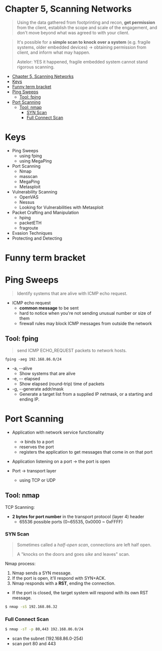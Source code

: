 # Chapter 5, Scanning Networks

> Using the data gathered from footprinting and recon, **get permission** from the client, establish the scope and scale of the engagement, and don't move beyond what was agreed to with your client.

> It's possible for a **simple scan to knock over a system** (e.g. fragile systems, older embedded devices) -> obtaining permission from client, and inform what may happen.
>
> Astelor: YES it happened, fragile embedded system cannot stand rigorous scanning.

- [Chapter 5, Scanning Networks](#chapter-5-scanning-networks)
- [Keys](#keys)
- [Funny term bracket](#funny-term-bracket)
- [Ping Sweeps](#ping-sweeps)
  - [Tool: fping](#tool-fping)
- [Port Scanning](#port-scanning)
  - [Tool: nmap](#tool-nmap)
    - [SYN Scan](#syn-scan)
    - [Full Connect Scan](#full-connect-scan)

# Keys
- Ping Sweeps
  - using fping
  - using MegaPing
- Port Scanning
  - Nmap
  - masscan
  - MegaPing
  - Metasploit
- Vulnerability Scanning
  - OpenVAS
  - Nessus
  - Looking for Vulnerabilities with Metasploit
- Packet Crafting and Manipulation
  - hping
  - packetETH
  - fragroute
- Evasion Techniques
- Protecting and Detecting

# Funny term bracket

# Ping Sweeps

> Identify systems that are alive with ICMP echo request.

- ICMP echo request
  - **common message** to be sent
  - hard to notice when you're not sending unusual number or size of them
  - firewall rules may block ICMP messages from outside the network

## Tool: fping

> send ICMP ECHO_REQUEST packets to network hosts.

```
fping -aeg 192.168.86.0/24
```
- -a, --alive
  - Show systems that are alive
- -e, -- elapsed
  - Show elapsed (round-trip) time of packets
- -g, --generate addr/mask
  - Generate a target list from a supplied IP netmask, or a starting and ending IP.

# Port Scanning

- Application with network service functionality
  - -> binds to a port
  - reserves the port 
  - registers the application to get messages that come in on that port

- Application listening on a port -> the port is open
- Port -> transport layer
  - using TCP or UDP

## Tool: nmap

TCP Scanning:

- **2 bytes for port number** in the transport protocol (layer 4) header
  - 65536 possible ports (0~65535, 0x0000 ~ 0xFFFF)

### SYN Scan

> Sometimes called a *half-open scan*, connections are left half open.
>
> A "knocks on the doors and goes *sike* and leaves" scan.

Nmap process:
1. Nmap sends a SYN message.
2. If the port is open, it'll respond with SYN+ACK.
3. Nmap responds with a **RST**, ending the connection.

- If the port is closed, the target system will respond with its own RST message.

```bash
$ nmap -sS 192.168.86.32
```

### Full Connect Scan

```bash
$ nmap -sT -p 80,443 192.168.86.0/24
```
- scan the subnet (192.168.86.0-254)
- scan port 80 and 443